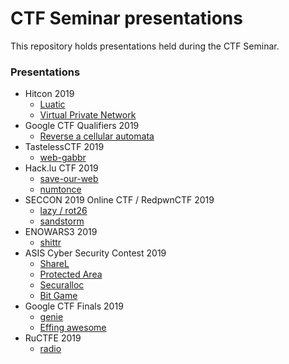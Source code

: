 # CTF Seminar presentations

This repository holds presentations held during the CTF Seminar.


### Presentations

+ Hitcon 2019
  - [Luatic](hitcon-2019/luatic/)
  - [Virtual Private Network](hitcon-2019/virtual-public-network/)
+ Google CTF Qualifiers 2019
  - [Reverse a cellular automata](gctf-quals-2019/automata)
+ TastelessCTF 2019
  - [web-gabbr](tasteless-2019/web-gabbr)
+ Hack.lu CTF 2019
  - [save-our-web](hack.lu-2019/save-our-planet)
  - [numtonce](hack.lu-2019/numtonce)
+ SECCON 2019 Online CTF / RedpwnCTF 2019
  - [lazy / rot26](seccon-2019/lazy)
  - [sandstorm](seccon-2019/sandstorm)
+ ENOWARS3 2019
  - [shittr](enowars3-2019/shittr)
+ ASIS Cyber Security Contest 2019
  - [ShareL](asis-2019/sharel)
  - [Protected Area](asis-2019/protected-area)
  - [Securalloc](asis-2019/securalloc)
  - [Bit Game](asis-2019/bit-game)
+ Google CTF Finals 2019
  - [genie](gctf-finals-2019/genie)
  - [Effing awesome](gctf-finals-2019/effing-awesome)
+ RuCTFE 2019
  - [radio](ructfe-2019/radio)
